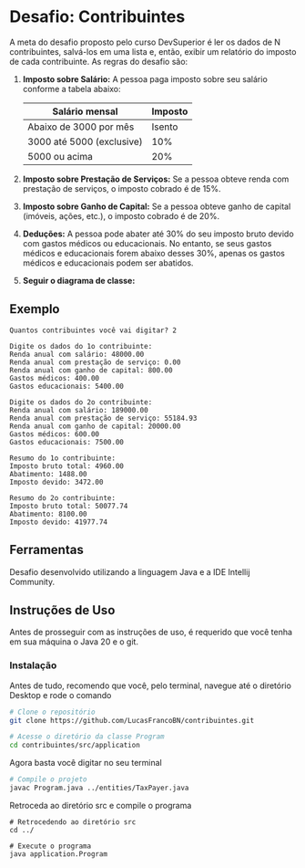 # Desafio: Contribuintes

A meta do desafio proposto pelo curso DevSuperior é ler os dados de N contribuintes, salvá-los em uma lista e, então, exibir um relatório do imposto de cada contribuinte. As regras do desafio são:

1. **Imposto sobre Salário:**
   A pessoa paga imposto sobre seu salário conforme a tabela abaixo:

   | Salário mensal | Imposto   |
   | -------------  | --------- |
   | Abaixo de 3000 por mês | Isento |
   | 3000 até 5000 (exclusive) | 10% |
   | 5000 ou acima | 20% |

2. **Imposto sobre Prestação de Serviços:**
   Se a pessoa obteve renda com prestação de serviços, o imposto cobrado é de 15%.

3. **Imposto sobre Ganho de Capital:**
   Se a pessoa obteve ganho de capital (imóveis, ações, etc.), o imposto cobrado é de 20%.

4. **Deduções:**
   A pessoa pode abater até 30% do seu imposto bruto devido com gastos médicos ou educacionais. No entanto, se seus gastos médicos e educacionais forem abaixo desses 30%, apenas os gastos médicos e educacionais podem ser abatidos.

5. **Seguir o diagrama de classe:**
   

## Exemplo
```plaintext
Quantos contribuintes você vai digitar? 2

Digite os dados do 1o contribuinte:
Renda anual com salário: 48000.00
Renda anual com prestação de serviço: 0.00
Renda anual com ganho de capital: 800.00
Gastos médicos: 400.00
Gastos educacionais: 5400.00

Digite os dados do 2o contribuinte:
Renda anual com salário: 189000.00
Renda anual com prestação de serviço: 55184.93
Renda anual com ganho de capital: 20000.00
Gastos médicos: 600.00
Gastos educacionais: 7500.00

Resumo do 1o contribuinte:
Imposto bruto total: 4960.00
Abatimento: 1488.00
Imposto devido: 3472.00

Resumo do 2o contribuinte:
Imposto bruto total: 50077.74
Abatimento: 8100.00
Imposto devido: 41977.74
```

## Ferramentas
Desafio desenvolvido utilizando a linguagem Java e a IDE Intellij Community.


## Instruções de Uso
Antes de prosseguir com as instruções de uso, é requerido que você tenha em sua máquina o Java 20 e o git.

### Instalação
Antes de tudo, recomendo que você, pelo terminal, navegue até o diretório Desktop e rode o comando
```bash
# Clone o repositório
git clone https://github.com/LucasFrancoBN/contribuintes.git

# Acesse o diretório da classe Program
cd contribuintes/src/application
```
Agora basta você digitar no seu terminal
```bash
# Compile o projeto
javac Program.java ../entities/TaxPayer.java
```
Retroceda ao diretório src e compile o programa
```
# Retrocedendo ao diretório src
cd ../

# Execute o programa
java application.Program
```
